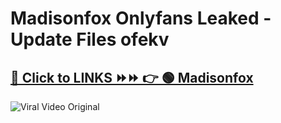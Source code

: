 
 # Madisonfox Onlyfans Leaked - Update Files ofekv

## <h2><a href="https://clipsfans.com/Madisonfox&ref=git">🔗 Click to LINKS ⏩⏩ 👉 🟢 Madisonfox </a></h2>

<a href="https://clipsfans.com/Madisonfox&ref=git" rel="nofollow" data-target="animated-image.originalLink"><img src="https://i.ibb.co.com/xMMVF88/686577567.gif" alt="Viral Video Original" style="max-width: 100%; display: inline-block;" data-target="animated-image.originalImage"></a>

